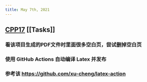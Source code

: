 ```yaml
---
title: May 7th, 2021
---
```


## [CPP17](https://github.com/MeouSker77/Cpp17) [[Tasks]]
### 看该项目生成的PDF文件时里面很多空白页，尝试删掉空白页
### 使用 GitHub Actions 自动编译 Latex 并发布
### 参考该 https://github.com/xu-cheng/latex-action
